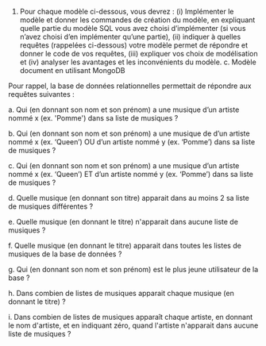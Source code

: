 1. Pour chaque modèle ci-dessous, vous devrez : (i) Implémenter le modèle et donner les
commandes de création du modèle, en expliquant quelle partie du modèle SQL vous
avez choisi d’implémenter (si vous n’avez choisi d’en implémenter qu’une partie), (ii)
indiquer à quelles requêtes (rappelées ci-dessous) votre modèle permet de répondre et
donner le code de vos requêtes, (iii) expliquer vos choix de modélisation et (iv) analyser
les avantages et les inconvénients du modèle.
c. Modèle document en utilisant MongoDB

Pour rappel, la base de données relationnelles permettait de répondre aux requêtes
suivantes :

a. Qui (en donnant son nom et son prénom) a une musique d’un artiste nommé x (ex.
'Pomme') dans sa liste de musiques ?

b. Qui (en donnant son nom et son prénom) a une musique de d’un artiste nommé x
(ex. ‘Queen’) OU d’un artiste nommé y (ex. ‘Pomme’) dans sa liste de musiques ?

c. Qui (en donnant son nom et son prénom) a une musique d’un artiste nommé x (ex.
‘Queen’) ET d’un artiste nommé y (ex. ‘Pomme’) dans sa liste de musiques ?

d. Quelle musique (en donnant son titre) apparait dans au moins 2 sa liste de musiques
différentes ?

e. Quelle musique (en donnant le titre) n'apparait dans aucune liste de musiques ?

f. Quelle musique (en donnant le titre) apparait dans toutes les listes de musiques de
la base de données ?

g. Qui (en donnant son nom et son prénom) est le plus jeune utilisateur de la base ?

h. Dans combien de listes de musiques apparait chaque musique (en donnant le titre) ?

i. Dans combien de listes de musiques apparaît chaque artiste, en donnant le nom
d'artiste, et en indiquant zéro, quand l'artiste n'apparait dans aucune liste de
musiques ?